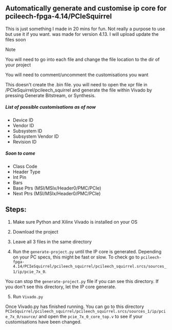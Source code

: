 ## Automatically generate and customise ip core for pcileech-fpga-4.14/PCIeSquirrel

This is just something I made in 20 mins for fun. Not really a purpose to use but use it if you want. was made for version 4.13. I will upload update the files soon

> [!NOTE]
> You will need to go into each file and change the file location to the dir of your project
>
> You will need to comment/uncomment the customisations you want
> 
> This doesn't create the .bin file. you will need to open the xpr file in /PCIeSquirrel/pcileech_squirrel and generate the file within Vivado by pressing Generate Bitstream, or Synthesis.

##### List of possible customisations as of now
- Device ID
- Vendor ID
- Subsystem ID
- Subsystem Vendor ID
- Revision ID

##### Soon to come
- Class Code
- Header Type
- Int Pin
- Bars
- Base Ptrs (MSI/MSIx/Header0/PMC/PCIe)
- Next Ptrs (MSI/MSIx/Header0/PMC/PCIe)

## Steps:
1. Make sure Python and Xilinx Vivado is installed on your OS
   
2. Download the project
   
3. Leave all 3 files in the same directory
   
4. Run the `generate-project.py` until the IP core is generated. Depending on your PC specs, this might be fast or slow. To check go to `pcileech-fpga-4.14/PCIeSquirrel/pcileech_squirrel/pcileech_squirrel.srcs/sources_1/ip/pcie_7x_0`.

You can stop the `generate-project.py` file if you can see this directory. If you don't see this directory, let the IP core generate.

5. Run `Vivado.py`

Once Vivado.py has finished running. You can go to this directory `PCIeSquirrel/pcileech_squirrel/pcileech_squirrel.srcs/sources_1/ip/pcie_7x_0/source/` and open the `pcie_7x_0_core_top.v` to see if your customisations have been changed. 



